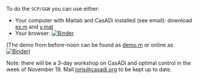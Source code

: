 To do the `SCP/GGN` you can use either:
  - Your computer with Matlab and CasADi installed (see email): download [ex.m](https://github.com/meco-group/blux2019_ggn_demo/raw/master/ex.m) and [y.mat](https://github.com/meco-group/blux2019_ggn_demo/raw/master/y.mat)
  - Your browser: [![Binder](https://mybinder.org/badge_logo.svg)](https://mybinder.org/v2/gh/meco-group/blux2019_ggn_demo/master?filepath=ex.ipynb)


(The demo from before-noon can be found as [demo.m](https://github.com/meco-group/blux2019_ggn_demo/raw/master/demo.m) or online as [![Binder](https://mybinder.org/badge_logo.svg)](https://mybinder.org/v2/gh/meco-group/blux2019_ggn_demo/master?filepath=demo.ipynb))


Note: there will be a 3-day workshop on CasADi and optimal control in the week of November 19.
Mail joris@casadi.org to be kept up to date.
